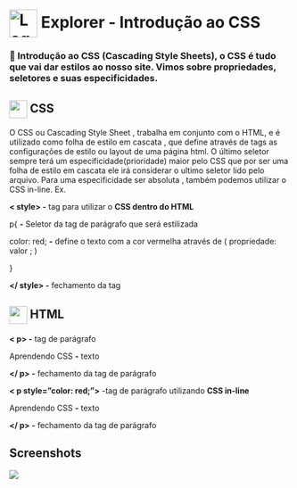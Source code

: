 # <img src="https://imgur.com/X4HdxWx.png"  width="50px" align="center" alt="Logo Explorer em formato de Hexagono Azul com detalhes azul claro"> Explorer - Introdução ao CSS

### 📌 Introdução ao CSS (Cascading Style Sheets), o CSS é tudo que vai dar estilos ao nosso site. Vimos sobre propriedades, seletores e suas especificidades.

## <img src="https://imgur.com/dsdsHjr.png" width="32px" align="center"> **CSS**
O CSS ou Cascading Style Sheet , trabalha em conjunto com o HTML, e é utilizado como folha de estilo em cascata , que define através de tags as configurações de estilo ou layout de uma página html. O último seletor sempre terá um especificidade(prioridade) maior pelo CSS que por ser uma folha de estilo em cascata ele irá considerar o ultimo seletor lido pelo arquivo. Para uma especificidade ser absoluta , também podemos utilizar o CSS in-line.
Ex.  

 **< style> -** tag para utilizar o **CSS dentro do HTML**

 p{ **-** Seletor da tag de parágrafo que será estilizada

  color: red; **-** define o texto com a cor vermelha através de ( propriedade: valor ; ) 

 }                          

 **</ style> -** fechamento da tag

## <img src="https://imgur.com/JvOmHZg.png" width="32px" align="center">  **HTML**

**< p> -** tag de parágrafo

Aprendendo CSS **-** texto

**</ p>  -** fechamento da tag de parágrafo

**< p style=”color: red;”>**     -tag de parágrafo utilizando **CSS in-line**

Aprendendo CSS **-** texto

**</ p> -** fechamento da tag de parágrafo


## Screenshots

<img src="https://imgur.com/Q26Yg8B.png">

